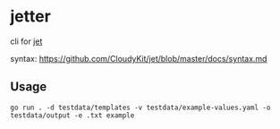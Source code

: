 # jetter

cli for [jet](https://github.com/CloudyKit/jet)

syntax: https://github.com/CloudyKit/jet/blob/master/docs/syntax.md

## Usage

```
go run . -d testdata/templates -v testdata/example-values.yaml -o testdata/output -e .txt example
```
